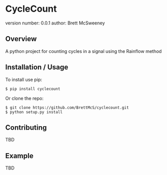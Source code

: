 CycleCount
===============================

version number: 0.0.1
author: Brett McSweeney

Overview
--------

A python project for counting cycles in a signal using the Rainflow method

Installation / Usage
--------------------

To install use pip:

    $ pip install cyclecount


Or clone the repo:

    $ git clone https://github.com/BrettMcS/cyclecount.git
    $ python setup.py install
    
Contributing
------------

TBD

Example
-------

TBD